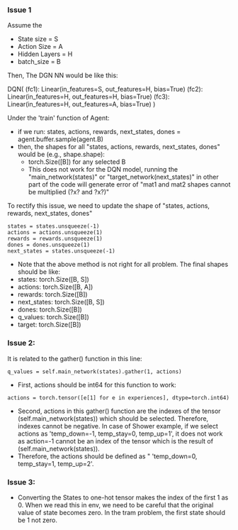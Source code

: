 ### Issue 1
Assume the 
- State size = S
- Action Size = A
- Hidden Layers = H
- batch_size = B

Then, The DGN NN would be like this:

DQN(
  (fc1): Linear(in_features=S, out_features=H, bias=True)
  (fc2): Linear(in_features=H, out_features=H, bias=True)
  (fc3): Linear(in_features=H, out_features=A, bias=True)
)

Under the 'train' function of Agent:
- if we run: states, actions, rewards, next_states, dones = agent.buffer.sample(agent.B)
- then, the shapes for all "states, actions, rewards, next_states, dones" would be (e.g., shape.shape):
  - torch.Size([B]) for any selected B
  - This does not work for the DQN model, running the "main_network(states)" or "target_network(next_states)" in other part of the code will generate error of "mat1 and mat2 shapes cannot be multiplied (?x? and ?x?)"

To rectify this issue, we need to update the shape of "states, actions, rewards, next_states, dones"

```
states = states.unsqueeze(-1)
actions = actions.unsqueeze(1)
rewards = rewards.unsqueeze(1)
dones = dones.unsqueeze(1)
next_states = states.unsqueeze(-1)
```

- Note that the above method is not right for all problem. The final shapes should be like:
- states: torch.Size([B, S])
- actions: torch.Size([B, A])
- rewards: torch.Size([B])
- next_states: torch.Size([B, S])
- dones: torch.Size([B])
- q_values: torch.Size([B])
- target: torch.Size([B])

### Issue 2:
It is related to the gather() function in this line:
```
q_values = self.main_network(states).gather(1, actions)
```
- First, actions should be int64 for this function to work:
```
actions = torch.tensor([e[1] for e in experiences], dtype=torch.int64)
```
- Second, actions in this gather() function are the indexes of the tensor (self.main_network(states)) which should be selected. Therefore, indexes cannot be negative. In case of Shower example, if we select actions as 'temp_down=-1, temp_stay=0, temp_up=1', it does not work as action=-1 cannot be an index of the tensor which is the result of (self.main_network(states)).
- Therefore, the actions should be defined as " 'temp_down=0, temp_stay=1, temp_up=2'.


### Issue 3:
- Converting the States to one-hot tensor makes the index of the first 1 as 0. When we read this in env, we need to be careful that the original value of state becomes zero. In the tram problem, the first state should be 1 not zero. 